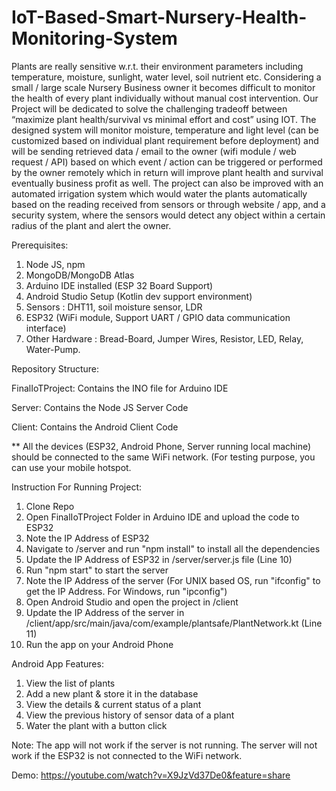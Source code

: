 # IoT-Based-Smart-Nursery-Health-Monitoring-System

Plants are really sensitive w.r.t. their environment parameters including temperature, moisture, sunlight, water level, soil nutrient etc. Considering a small / large scale Nursery Business owner it becomes difficult to monitor the health of every plant individually without manual cost intervention. Our Project will be dedicated to solve the challenging tradeoff between “maximize plant health/survival vs minimal effort and cost” using IOT. The designed system will monitor moisture, temperature and light level (can be customized based on individual plant requirement before deployment) and will be sending retrieved data / email to the owner (wifi module / web request / API) based on which event / action can be triggered or performed by the owner remotely which in return will improve plant health and survival eventually business profit as well. The project can also be improved with an automated irrigation system which would water the plants automatically based on the reading received from sensors or through website / app, and a security system, where the sensors would detect any object within a certain radius of the plant and alert the owner.

Prerequisites:

1. Node JS, npm
2. MongoDB/MongoDB Atlas
3. Arduino IDE installed (ESP 32 Board Support)
4. Android Studio Setup (Kotlin dev support environment)
5. Sensors : DHT11, soil moisture sensor, LDR
6. ESP32 (WiFi module, Support UART / GPIO data communication interface)
7. Other Hardware : Bread-Board, Jumper Wires, Resistor, LED, Relay, Water-Pump.

Repository Structure:

FinalIoTProject: Contains the INO file for Arduino IDE

Server: Contains the Node JS Server Code

Client: Contains the Android Client Code

\*\* All the devices (ESP32, Android Phone, Server running local machine) should be connected to the same WiFi network. (For testing purpose, you can use your mobile hotspot.

Instruction For Running Project:

1. Clone Repo
2. Open FinalIoTProject Folder in Arduino IDE and upload the code to ESP32
3. Note the IP Address of ESP32
4. Navigate to /server and run "npm install" to install all the dependencies
5. Update the IP Address of ESP32 in /server/server.js file (Line 10)
6. Run "npm start" to start the server
7. Note the IP Address of the server (For UNIX based OS, run "ifconfig" to get the IP Address. For Windows, run "ipconfig")
8. Open Android Studio and open the project in /client
9. Update the IP Address of the server in /client/app/src/main/java/com/example/plantsafe/PlantNetwork.kt (Line 11)
10. Run the app on your Android Phone

Android App Features:

1. View the list of plants
2. Add a new plant & store it in the database
3. View the details & current status of a plant
4. View the previous history of sensor data of a plant
5. Water the plant with a button click

Note: The app will not work if the server is not running. The server will not work if the ESP32 is not connected to the WiFi network.

Demo:
https://youtube.com/watch?v=X9JzVd37De0&feature=share
